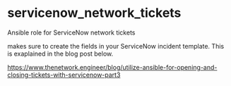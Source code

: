 # servicenow_network_tickets
Ansible role for ServiceNow network tickets


makes sure to create the fields in your ServiceNow incident template. This is exaplained in the blog post below.

https://www.thenetwork.engineer/blog/utilize-ansible-for-opening-and-closing-tickets-with-servicenow-part3
